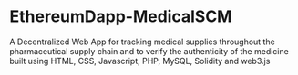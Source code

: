 # EthereumDapp-MedicalSCM

A Decentralized Web App for tracking medical supplies throughout the pharmaceutical supply chain and to verify the authenticity of the medicine built using HTML, CSS, Javascript, PHP, MySQL, Solidity and web3.js

